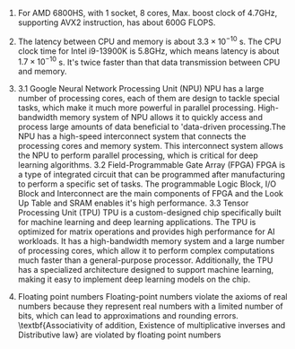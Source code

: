 1. For AMD 6800HS, with 1 socket, 8 cores, Max. boost clock of 4.7GHz, supporting AVX2 instruction, has about 600G FLOPS.

2. The latency between CPU and memory is about $3.3 \times 10^{-10}$ s. The CPU clock time for Intel i9-13900K is 5.8GHz, which means latency is about $1.7 \times 10^{-10}$ s. It's twice faster than that data transmission between CPU and memory.
3.
    3.1 Google Neural Network Processing Unit (NPU) NPU has a large number of processing cores, each of them are design to tackle special tasks, which make it much more powerful in parallel processing. High-bandwidth memory system of NPU allows it to quickly access and process large amounts of data beneficial to 'data-driven processing.The NPU has a high-speed interconnect system that connects the processing cores and memory system. This interconnect system allows the NPU to perform parallel processing, which is critical for deep learning algorithms.
    3.2 Field-Programmable Gate Array (FPGA) FPGA is a type of integrated circuit that can be programmed after manufacturing to perform a specific set of tasks. The programmable Logic Block, I/O Block and Interconnect are the main components of FPGA and the Look Up Table and SRAM enables it's high performance. 
    3.3 Tensor Processing Unit (TPU) TPU is a custom-designed chip specifically built for machine learning and deep learning applications. The TPU is optimized for matrix operations and provides high performance for AI workloads. It has a high-bandwidth memory system and a large number of processing cores, which allow it to perform complex computations much faster than a general-purpose processor. Additionally, the TPU has a specialized architecture designed to support machine learning, making it easy to implement deep learning models on the chip.

4. Floating point numbers
Floating-point numbers violate the axioms of real numbers because they represent real numbers with a limited number of bits, which can lead to approximations and rounding errors. \textbf{Associativity of addition, Existence of multiplicative inverses and Distributive law} are violated by floating point numbers
